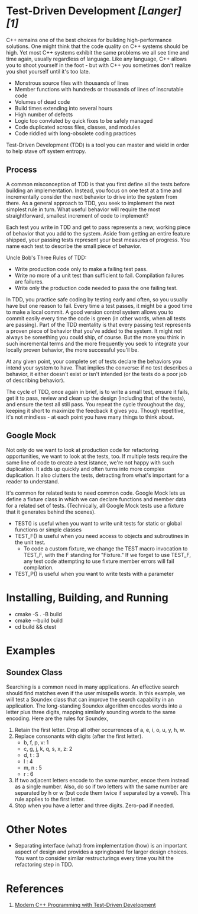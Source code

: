 # Test-Driven Development <cite>[Langer][1]</cite> 

C++ remains one of the best choices for building high-performance solutions. One might think that the code quality on C++ systems should be high. Yet most C++ systems exhibit the same problems we all see time and time again, usually regardless of language. Like any language, C++ allows you to shoot yourself in the foot - but with C++ you sometimes don't realize you shot yourself until it's too late. 

 - Monstrous source files with thousands of lines
 - Member functions with hundreds or thousands of lines of inscrutable code
 - Volumes of dead code
 - Build times extending into several hours
 - High number of defects
 - Logic too convluted by quick fixes to be safely managed
 - Code duplicated across files, classes, and modules
 - Code riddled with long-obsolete coding practices
 
 Test-Driven Development (TDD) is a tool you can master and wield in order to help stave off system entropy. 
 
 ## Process
 
 A common misconception of TDD is that you first define all the tests before building an implementation. Instead, you focus on one test at a time and incrementally consider the next behavior to drive into the system from there. As a general approach to TDD, you seek to implement the next simplest rule in turn. What useful behavior will require the most straightforward, smallest increment of code to implement? 
 
 Each test you write in TDD and get to pass represents a new, working piece of behavior that you add to the system. Aside from getting an entire feature shipped, your passing tests represent your best measures of progress. You name each test to describe the small piece of behavior. 
 
 Uncle Bob's Three Rules of TDD:

- Write production code only to make a failing test pass. 
- Write no more of a unit test than sufficient to fail. Compilation failures are failures. 
- Write only the production code needed to pass the one failing test. 

In TDD, you practice safe coding by testing early and often, so you usually have but one reason to fail. Every time a test passes, it might be a good time to make a local commit. A good version control system allows you to commit easily every time the code is green (in other words, when all tests are passing). Part of the TDD mentality is that every passing test represents a proven piece of behavior that you've added to the system. It might not always be something you could ship, of course. But the more you think in such incremental terms and the more frequently you seek to integrate your locally proven behavior, the more successful you'll be. 

At any given point, your complete set of tests declare the behaviors you intend your system to have. That implies the converse: if no test describes a behavior, it either doesn't exist or isn't intended (or the tests do a poor job of describing behavior). 

The cycle of TDD, once again in brief, is to write a small test, ensure it fails, get it to pass, review and clean up the design (including that of the tests), and ensure the test all still pass. You repeat the cycle throughout the day, keeping it short to maximize the feecback it gives you. Though repetitive, it's not mindless - at each point you have many things to think about. 

## Google Mock

Not only do we want to look at production code for refactoring opportunities, we want to look at the tests, too. If multiple tests require the same line of code to create a test istance, we're not happy with such duplication. It adds up quickly and often turns into more complex duplication. It also clutters the tests, detracting from what's important for a reader to understand. 

It's common for related tests to need common code. Google Mock lets us define a fixture class in which we can declare functions and member data for a related set of tests. (Technically, all Google Mock tests use a fixture that it generates behind the scenes). 

 - TEST() is useful when you want to write unit tests for static or global functions or simple classes
 - TEST_F() is useful when you need access to objects and subroutines in the unit test. 
    - To code a custom fixture, we change the TEST macro invocation to TEST_F, with the F standing for "Fixture." If we forget to use TEST_F, any test code attempting to use fixture member errors will fail compilation. 
 - TEST_P() is useful when you want to write tests with a parameter

 
# Installing, Building, and Running

 - cmake -S . -B build
 - cmake --build build
 - cd build && ctest
 
 # Examples
 
 ## Soundex Class
 
Searching is a common need in many applications. An effective search should find matches even if the user misspells words. In this example, we will test a Soundex class that can improve the search capability in an application. The long-standing Soundex algorithm encodes words into a letter plus three digits, mapping similarly sounding words to the same encoding. Here are the rules for Soundex, 
 1. Retain the first letter. Drop all other occurrences of a, e, i, o, u, y, h, w.
 2. Replace consonants with digits (after the first letter). 
    * b, f, p, v: 1
    * c, g, j, k, q, s, x, z: 2
    * d, t : 3
    * l : 4
    * m, n : 5
    * r : 6
 3. If two adjacent letters encode to the same number, encoe them instead as a single number. Also, do so if two letters with the same number are separated by h or w (but code them twice if separated by a vowel). This rule applies to the first letter. 
 4. Stop when you have a letter and three digits. Zero-pad if needed. 


# Other Notes

 - Separating interface (what) from implementation (how) is an important aspect of design and provides a springboard for larger design choices. You want to consider similar restructurings every time you hit the refactoring step in TDD. 

# References

 1. [Modern C++ Programming with Test-Driven Development](https://pragprog.com/titles/lotdd/modern-c-programming-with-test-driven-development/)
